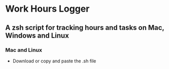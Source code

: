 # Work Hours Logger
## A zsh script for tracking hours and tasks on Mac, Windows and Linux

### Mac and Linux
- Download or copy and paste the .sh file

